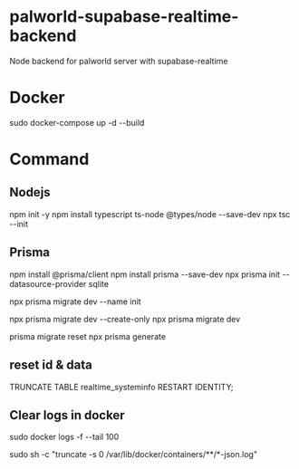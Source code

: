 # palworld-supabase-realtime-backend
Node backend for palworld server with supabase-realtime

# Docker
sudo docker-compose up -d --build

# Command
## Nodejs
npm init -y
npm install typescript ts-node @types/node --save-dev
npx tsc --init

## Prisma
npm install @prisma/client
npm install prisma --save-dev
npx prisma init --datasource-provider sqlite

npx prisma migrate dev --name init


npx prisma migrate dev --create-only
npx prisma migrate dev

prisma migrate reset
npx prisma generate

## reset id & data
TRUNCATE TABLE realtime_systeminfo RESTART IDENTITY;

## Clear logs in docker
sudo docker logs -f --tail 100

sudo sh -c "truncate -s 0 /var/lib/docker/containers/**/*-json.log"
